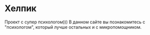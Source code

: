# Хелпик
Проект с супер психологом)))
В данном сайте вы познакомитесь с "психологом", который лучше остальных и с микропомощником. 
